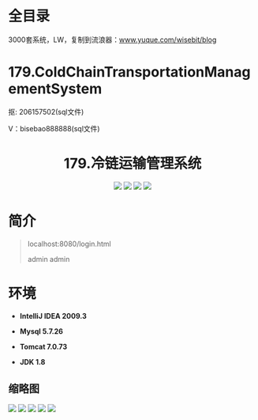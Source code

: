 # 全目录

3000套系统，LW，复制到流浪器：www.yuque.com/wisebit/blog

# 179.ColdChainTransportationManagementSystem

<p>抠: 206157502(sql文件)</p>
<p>V：bisebao888888(sql文件)</p>

<p><h1 align="center">179.冷链运输管理系统</h1></p>


<p align="center">
	<img src="https://img.shields.io/badge/jdk-1.8-orange.svg"/>
    <img src="https://img.shields.io/badge/spring-5.x-lightgrey.svg"/>
    <img src="https://img.shields.io/badge/springmvc-3.x-blue.svg"/>
    <img src="https://img.shields.io/badge/mybatis-5.x-yellow.svg"/>
</p>

# 简介
>
> 

> localhost:8080/login.html
>
> admin admin   
>



# 环境

- <b>IntelliJ IDEA 2009.3</b>

- <b>Mysql 5.7.26</b>

- <b>Tomcat 7.0.73</b>

- <b>JDK 1.8</b>




## 缩略图

![](https://bitwise.oss-cn-heyuan.aliyuncs.com/2024/9/10/481173b3-ad64-497f-9604-05cc1c14c2aa.png)
![](https://bitwise.oss-cn-heyuan.aliyuncs.com/2024/9/10/5fb38758-77b5-4572-91bb-dec24dc04b0f.png)
![](https://bitwise.oss-cn-heyuan.aliyuncs.com/2024/9/10/7878edbd-15e4-4313-8420-bd2ebfee8584.png)
![](https://bitwise.oss-cn-heyuan.aliyuncs.com/2024/9/10/35c17dda-da5c-43e0-8009-caccded56df2.png)
![](https://bitwise.oss-cn-heyuan.aliyuncs.com/2024/9/10/ecc4a22a-1b6f-4986-8605-0122ebd2cb8a.png)

